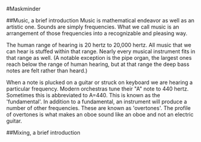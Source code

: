 #Maskminder

##Music, a brief introduction
Music is mathematical endeavor as well as an artistic one. Sounds are simply frequencies. What we call music is an arrangement of those frequencies into a recognizable and pleasing way.

The human range of hearing is 20 hertz to 20,000 hertz. All music that we can hear is stuffed within that range. Nearly every musical instrument fits in that range as well. (A notable exception is the pipe organ, the largest ones reach below the range of human hearing, but at that range the deep bass notes are felt rather than heard.)

When a note is plucked on a guitar or struck on keyboard we are hearing a particular frequency. Modern orchestras tune their "A" note to 440 hertz. Sometimes this is abbreviated to A=440. This is known as the 'fundamental'. In addition to a fundamental, an instrument will produce a number of other frequencies. These are known as 'overtones'. The profile of overtones is what makes an oboe sound like an oboe and not an electric guitar.

##Mixing, a brief introduction
